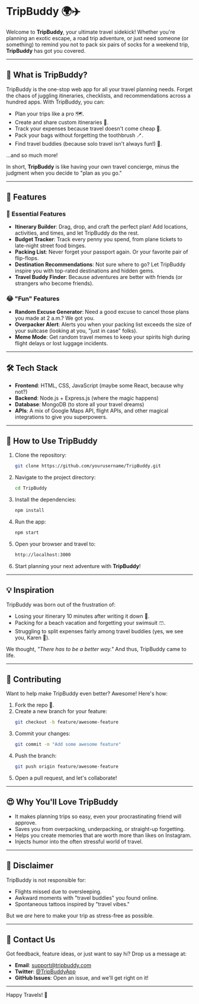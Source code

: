 # TripBuddy 🌍✈️

Welcome to **TripBuddy**, your ultimate travel sidekick! Whether you're planning an exotic escape, a road trip adventure, or just need someone (or something) to remind you not to pack six pairs of socks for a weekend trip, **TripBuddy** has got you covered.

---

## 🧐 What is TripBuddy?

TripBuddy is the one-stop web app for all your travel planning needs. Forget the chaos of juggling itineraries, checklists, and recommendations across a hundred apps. With TripBuddy, you can:

- Plan your trips like a pro 🗺️.
- Create and share custom itineraries 📅.
- Track your expenses because travel doesn't come cheap 💸.
- Pack your bags without forgetting the toothbrush 🪥.
- Find travel buddies (because solo travel isn't always fun!) 👫.

...and so much more!

In short, **TripBuddy** is like having your own travel concierge, minus the judgment when you decide to "plan as you go."

---

## 🚀 Features

### 🌟 Essential Features

- **Itinerary Builder**: Drag, drop, and craft the perfect plan! Add locations, activities, and times, and let TripBuddy do the rest.
- **Budget Tracker**: Track every penny you spend, from plane tickets to late-night street food binges.
- **Packing List**: Never forget your passport again. Or your favorite pair of flip-flops.
- **Destination Recommendations**: Not sure where to go? Let TripBuddy inspire you with top-rated destinations and hidden gems.
- **Travel Buddy Finder**: Because adventures are better with friends (or strangers who become friends).

### 😂 "Fun" Features

- **Random Excuse Generator**: Need a good excuse to cancel those plans you made at 2 a.m.? We got you.
- **Overpacker Alert**: Alerts you when your packing list exceeds the size of your suitcase (looking at you, "just in case" folks).
- **Meme Mode**: Get random travel memes to keep your spirits high during flight delays or lost luggage incidents.

---

## 🛠️ Tech Stack

- **Frontend**: HTML, CSS, JavaScript (maybe some React, because why not?)
- **Backend**: Node.js + Express.js (where the magic happens)
- **Database**: MongoDB (to store all your travel dreams)
- **APIs**: A mix of Google Maps API, flight APIs, and other magical integrations to give you superpowers.

---

## 🎉 How to Use TripBuddy

1. Clone the repository:
   ```bash
   git clone https://github.com/yourusername/TripBuddy.git
   ```
2. Navigate to the project directory:
   ```bash
   cd TripBuddy
   ```
3. Install the dependencies:
   ```bash
   npm install
   ```
4. Run the app:
   ```bash
   npm start
   ```
5. Open your browser and travel to:
   ```bash
   http://localhost:3000
   ```
6. Start planning your next adventure with **TripBuddy**!

---

## 💡 Inspiration

TripBuddy was born out of the frustration of:
- Losing your itinerary 10 minutes after writing it down 📝.
- Packing for a beach vacation and forgetting your swimsuit 🩳.
- Struggling to split expenses fairly among travel buddies (yes, we see you, Karen 👀).

We thought, *"There has to be a better way."* And thus, TripBuddy came to life.

---

## 🤝 Contributing

Want to help make TripBuddy even better? Awesome! Here's how:

1. Fork the repo 🍴.
2. Create a new branch for your feature:
   ```bash
   git checkout -b feature/awesome-feature
   ```
3. Commit your changes:
   ```bash
   git commit -m "Add some awesome feature"
   ```
4. Push the branch:
   ```bash
   git push origin feature/awesome-feature
   ```
5. Open a pull request, and let's collaborate!

---

## 😍 Why You'll Love TripBuddy

- It makes planning trips so easy, even your procrastinating friend will approve.
- Saves you from overpacking, underpacking, or straight-up forgetting.
- Helps you create memories that are worth more than likes on Instagram.
- Injects humor into the often stressful world of travel.

---

## 📢 Disclaimer

TripBuddy is not responsible for:
- Flights missed due to oversleeping.
- Awkward moments with "travel buddies" you found online.
- Spontaneous tattoos inspired by "travel vibes." 

But we *are* here to make your trip as stress-free as possible.

---

## 💌 Contact Us

Got feedback, feature ideas, or just want to say hi? Drop us a message at:
- **Email**: support@tripbuddy.com
- **Twitter**: [@TripBuddyApp](https://twitter.com/TripBuddyApp)
- **GitHub Issues**: Open an issue, and we'll get right on it!

---

Happy Travels! 🌟
